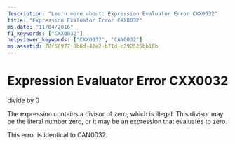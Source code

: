 ```yaml
---
description: "Learn more about: Expression Evaluator Error CXX0032"
title: "Expression Evaluator Error CXX0032"
ms.date: "11/04/2016"
f1_keywords: ["CXX0032"]
helpviewer_keywords: ["CXX0032", "CAN0032"]
ms.assetid: 78f56977-6b6d-42e2-b71d-c392525bb18b
---
```

# Expression Evaluator Error CXX0032

divide by 0

The expression contains a divisor of zero, which is illegal. This divisor may be the literal number zero, or it may be an expression that evaluates to zero.

This error is identical to CAN0032.
